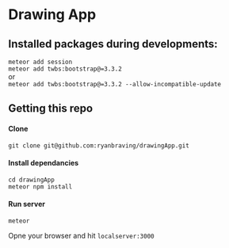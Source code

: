 # Drawing App

## Installed packages during developments:

`meteor add session` <br/>
`meteor add twbs:bootstrap@=3.3.2` <br/>
or <br/>
`meteor add twbs:bootstrap@=3.3.2 --allow-incompatible-update` <br/>


## Getting this repo
#### Clone

`git clone git@github.com:ryanbraving/drawingApp.git` <br/>



#### Install dependancies
`cd drawingApp` <br/>
`meteor npm install` <br/>

#### Run server
`meteor` <br/>

Opne your browser and hit `localserver:3000`
